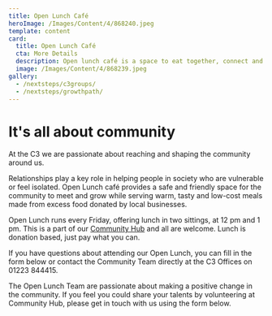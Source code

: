 ```yaml
---
title: Open Lunch Café
heroImage: /Images/Content/4/868240.jpeg
template: content
card:
  title: Open Lunch Café
  cta: More Details
  description: Open lunch café is a space to eat together, connect and belong whilst reducing food waste. It is all about community and relationships.
  image: /Images/Content/4/868239.jpeg
gallery:
  - /nextsteps/c3groups/
  - /nextsteps/growthpath/
---
```


# It's all about community

At the C3 we are passionate about reaching and shaping the community around us.

Relationships play a key role in helping people in society who are vulnerable or feel isolated. Open Lunch café provides a safe and friendly space for the community to meet and grow while serving warm, tasty and low-cost meals made from excess food donated by local businesses.

Open Lunch runs every Friday, offering lunch in two sittings, at 12 pm and 1 pm. This is a part of our [Community Hub](/outreach/lookcambridge/communityhub/) and all are welcome. Lunch is donation based, just pay what you can.

If you have questions about attending our Open Lunch, you can fill in the form below or contact the Community Team directly at the C3 Offices on 01223 844415.

The Open Lunch Team are passionate about making a positive change in the community. If you feel you could share your talents by volunteering at Community Hub, please get in touch with us using the form below.
